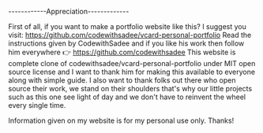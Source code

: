 ------------Appreciation-------------

First of all, if you want to make a portfolio website like this? I suggest you visit: https://github.com/codewithsadee/vcard-personal-portfolio
Read the instructions given by CodewithSadee and if you like his work then follow him everywhere 👉 https://github.com/codewithsadee
This website is complete clone of codewithsadee/vcard-personal-portfolio under MIT open source license and I want to thank him for making this available to everyone along with simple guide.
I also want to thank folks out there who open source their work, we stand on their shoulders that's why our little projects such as this one see light of day and we don't have to reinvent the wheel every single time.

Information given on my website is for my personal use only. Thanks!
